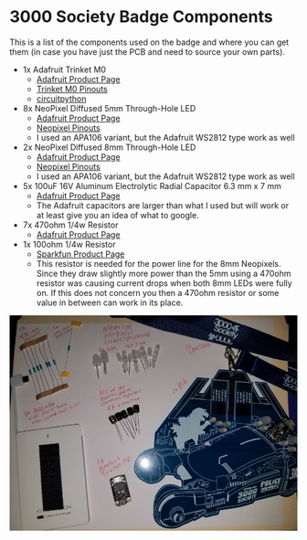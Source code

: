 # 3000 Society Badge Components

This is a list of the components used on the badge and where you can get them (in case you have just the PCB and need to source your own parts).

* 1x Adafruit Trinket M0
    * [Adafruit Product Page](https://www.adafruit.com/product/3500)
    * [Trinket M0 Pinouts](https://learn.adafruit.com/adafruit-trinket-m0-circuitpython-arduino/pinouts)
    * [circuitpython](https://learn.adafruit.com/welcome-to-circuitpython)
* 8x NeoPixel Diffused 5mm Through-Hole LED
    * [Adafruit Product Page](https://www.adafruit.com/product/1938)
    * [Neopixel Pinouts](https://cdn-shop.adafruit.com/970x728/1938-05.jpg)
    * I used an APA106 variant, but the Adafruit WS2812 type work as well
* 2x NeoPixel Diffused 8mm Through-Hole LED
    * [Adafruit Product Page](https://www.adafruit.com/product/1734)
    * [Neopixel Pinouts](https://cdn-shop.adafruit.com/970x728/1734-04.jpg)
    * I used an APA106 variant, but the Adafruit WS2812 type work as well
* 5x 100uF 16V Aluminum Electrolytic Radial Capacitor 6.3 mm x 7 mm
    * [Adafruit Product Page](https://www.adafruit.com/product/2193)
    * The Adafruit capacitors are larger than what I used but will work or at least give you an idea of what to google.
* 7x 470ohm 1/4w Resistor
    * [Adafruit Product Page](https://www.adafruit.com/product/2781)
* 1x 100ohm 1/4w Resistor
    * [Sparkfun Product Page](https://www.sparkfun.com/products/14493)
    * This resistor is needed for the power line for the 8mm Neopixels.  Since they draw slightly more power than the 5mm using a 470ohm resistor was causing current drops when both 8mm LEDs were fully on.  If this does not concern you then a 470ohm resistor or some value in between can work in its place.

![3kbadge_components](3kbadge_components.JPG)
